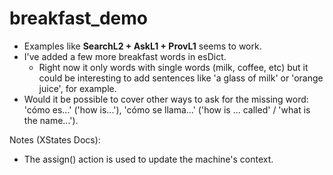 # breakfast_demo

- Examples like **SearchL2 + AskL1 + ProvL1** seems to work.
- I've added a few more breakfast words in esDict.
  -  Right now it only words with single words (milk, coffee, etc) but it could be interesting to add sentences like 'a glass of milk' or 'orange juice', for example.
- Would it be possible to cover other ways to ask for the missing word: 'cómo es...' ('how is...'), 'cómo se llama...' ('how is ... called' / 'what is the name...').
  
  




Notes (XStates Docs):
- The assign() action is used to update the machine's context.
